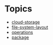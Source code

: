 
# Topics

+ [cloud-storage](cloud-storage.html)
+ [file-system-layout](file-system-layout.html)
+ [operations](operations.html)
+ [package](package.html)
